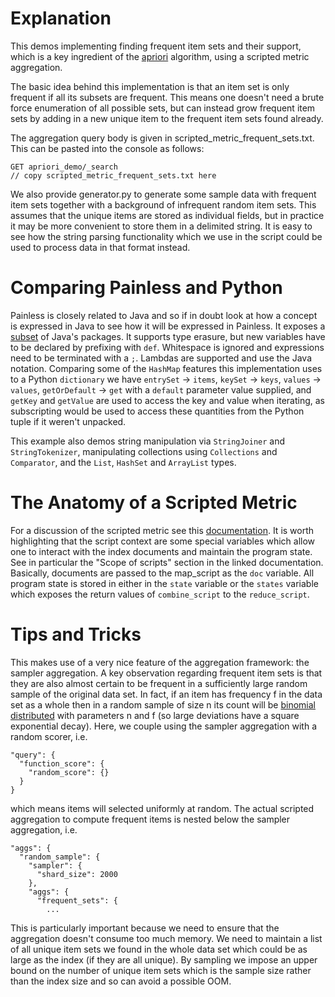 # Explanation
This demos implementing finding frequent item sets and their support, which is a key ingredient of the [apriori](https://en.wikipedia.org/wiki/Apriori_algorithm#:~:text=Apriori%20is%20an%20algorithm%20for,sufficiently%20often%20in%20the%20database.) algorithm, using a scripted metric aggregation.

The basic idea behind this implementation is that an item set is only frequent if all its subsets are frequent. This means one doesn't need a brute force enumeration of all possible sets, but can instead grow frequent item sets by adding in a new unique item to the frequent item sets found already.

The aggregation query body is given in scripted_metric_frequent_sets.txt. This can be pasted into the console as follows:
```
GET apriori_demo/_search
// copy scripted_metric_frequent_sets.txt here
```

We also provide generator.py to generate some sample data with frequent item sets together with a background of infrequent random item sets. This assumes that the unique items are stored as individual fields, but in practice it may be more convenient to store them in a delimited string. It is easy to see how the string parsing functionality which we use in the script could be used to process data in that format instead.

# Comparing Painless and Python
Painless is closely related to Java and so if in doubt look at how a concept is expressed in Java to see how it will be expressed in Painless. It exposes a [subset](https://www.elastic.co/guide/en/elasticsearch/painless/master/painless-api-reference-shared.html) of Java's packages. It supports type erasure, but new variables have to be declared by prefixing with `def`. Whitespace is ignored and expressions need to be terminated with a `;`. Lambdas are supported and use the Java notation. Comparing some of the `HashMap` features this implementation uses to a Python `dictionary` we have `entrySet` -> `items`, `keySet` -> `keys`, `values` -> `values`, `getOrDefault` -> `get` with a `default` parameter value supplied, and `getKey` and `getValue` are used to access the key and value when iterating, as subscripting would be used to access these quantities from the Python tuple if it weren't unpacked.

This example also demos string manipulation via `StringJoiner` and `StringTokenizer`, manipulating collections using `Collections` and `Comparator`, and the `List`, `HashSet` and `ArrayList` types.

# The Anatomy of a Scripted Metric
For a discussion of the scripted metric see this [documentation](https://www.elastic.co/guide/en/elasticsearch/reference/current/search-aggregations-metrics-scripted-metric-aggregation.html). It is worth highlighting that the script context are some special variables which allow one to interact with the index documents and maintain the program state. See in particular the "Scope of scripts" section in the linked documentation. Basically, documents are passed to the map_script as the `doc` variable. All program state is stored in either in the `state` variable or the `states` variable which exposes the return values of `combine_script` to the `reduce_script`.

# Tips and Tricks
This makes use of a very nice feature of the aggregation framework: the sampler aggregation. A key observation regarding frequent item sets is that they are also almost certain to be frequent in a sufficiently large random sample of the original data set. In fact, if an item has frequency f in the data set as a whole then in a random sample of size n its count will be [binomial distributed](https://en.wikipedia.org/wiki/Binomial_distribution) with parameters n and f (so large deviations have a square exponential decay). Here, we couple using the sampler aggregation with a random scorer, i.e.
```
"query": {
  "function_score": {
    "random_score": {}
  }
}
```
which means items will selected uniformly at random. The actual scripted aggregation to compute frequent items is nested below the sampler aggregation, i.e.
```
"aggs": {
  "random_sample": {
    "sampler": {
      "shard_size": 2000
    },
    "aggs": {
      "frequent_sets": {
        ...
```
This is particularly important because we need to ensure that the aggregation doesn't consume too much memory. We need to maintain a list of all unique item sets we found in the whole data set which could be as large as the index (if they are all unique). By sampling we impose an upper bound on the number of unique item sets which is the sample size rather than the index size and so can avoid a possible OOM.